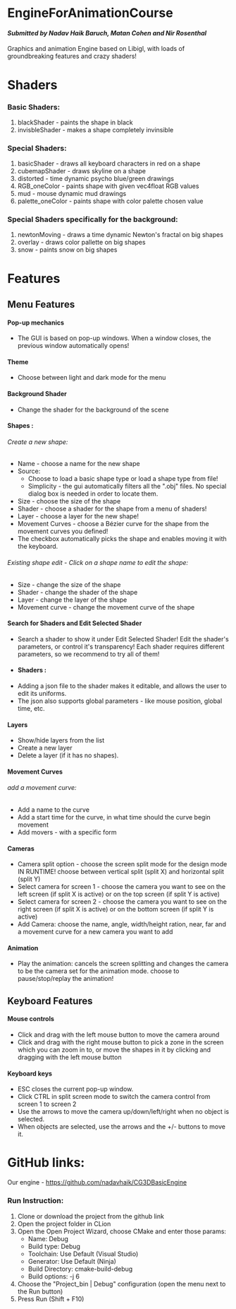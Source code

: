 # EngineForAnimationCourse
#### _Submitted by Nadav Haik Baruch, Matan Cohen and Nir Rosenthal_


Graphics and animation Engine based on Libigl, with loads of groundbreaking features and crazy shaders!

# Shaders
### Basic Shaders:
1) blackShader - paints the shape in black
2) invisbleShader - makes a shape completely invinsible 

### Special Shaders:
1) basicShader - draws all keyboard characters in red on a shape
2) cubemapShader - draws skyline on a shape
3) distorted - time dynamic psycho blue/green drawings
4) RGB_oneColor - paints shape with given vec4float RGB values
5) mud - mouse dynamic mud drawings
6) palette_oneColor - paints shape with color palette chosen value


### Special Shaders specifically for the background:
1) newtonMoving - draws a time dynamic Newton's fractal on big shapes
2) overlay - draws color pallette on big shapes
3) snow - paints snow on big shapes


# Features

## Menu Features
#### Pop-up mechanics
- The GUI is based on pop-up windows. When a window closes, the previous window automatically opens!
#### Theme 
- Choose between light and dark mode for the menu
#### Background Shader 
- Change the shader for the background of the scene
#### Shapes : 
###### Create a new shape:
- Name - choose a name for the new shape
- Source:
  - Choose to load a basic shape type or load a shape type from file!
  - Simplicity - the gui automatically filters all the ".obj" files. No special dialog box is needed in order to locate them.
- Size - choose the size of the shape
- Shader - choose a shader for the shape from a menu of shaders!
- Layer - choose a layer for the new shape!
- Movement Curves - choose a Bézier curve for the shape from the movement curves you defined!
- The checkbox automatically picks the shape and enables moving it with the keyboard.
###### Existing shape edit - Click on a shape name to edit the shape:
- Size - change the size of the shape
- Shader - change the shader of the shape
- Layer - change the layer of the shape
- Movement curve - change the movement curve of the shape
 #### Search for Shaders and Edit Selected Shader
- Search a shader to show it under Edit Selected Shader! Edit the shader's parameters, or control it's transparency! Each shader requires different parameters, so we recommend to try all of them!
- #### Shaders :
- Adding a json file to the shader makes it editable, and allows the user to edit its uniforms.
- The json also supports global parameters - like mouse position, global time, etc.
 #### Layers
- Show/hide layers from the list
- Create a new layer
- Delete a layer (if it has no shapes).
#### Movement Curves
###### add a movement curve:
- Add a name to the curve
- Add a start time for the curve, in what time should the curve begin movement
- Add movers - with a specific form
#### Cameras
- Camera split option - choose the screen split mode for the design mode IN RUNTIME! choose between vertical split (split X) and horizontal split (split Y)
- Select camera for screen 1 - choose the camera you want to see on the left screen (if split X is active) or on the top screen (if split Y is active)
- Select camera for screen 2 - choose the camera you want to see on the right screen (if split X is active) or on the bottom screen (if split Y is active)
- Add Camera: choose the name, angle, width/height ration, near, far and a movement curve for a new camera you want to add
#### Animation
- Play the animation: cancels the screen splitting and changes the camera to be the camera set for the animation mode. choose to pause/stop/replay the animation!

## Keyboard Features
#### Mouse controls
- Click and drag with the left mouse button to move the camera around
- Click and drag with the right mouse button to pick a zone in the screen which you can zoom in to, or move the shapes in it by clicking and dragging with the left mouse button
#### Keyboard keys
- ESC closes the current pop-up window.
- Click CTRL in split screen mode to switch the camera control from screen 1 to screen 2
- Use the arrows to move the camera up/down/left/right when no object is selected.
- When objects are selected, use the arrows and the +/- buttons to move it.
# GitHub links:
Our engine - https://github.com/nadavhaik/CG3DBasicEngine

### Run Instruction:
1. Clone or download the project from the github link
2. Open the project folder in CLion
3. Open the Open Project Wizard, choose CMake and enter those params:
    - Name: Debug
    - Build type: Debug
    - Toolchain: Use Default (Visual Studio)
    - Generator: Use Default (Ninja)
    - Build Directory: cmake-build-debug
    - Build options: -j 6
4. Choose the "Project_bin | Debug" configuration (open the menu next to the Run button)
5. Press Run (Shift + F10)







